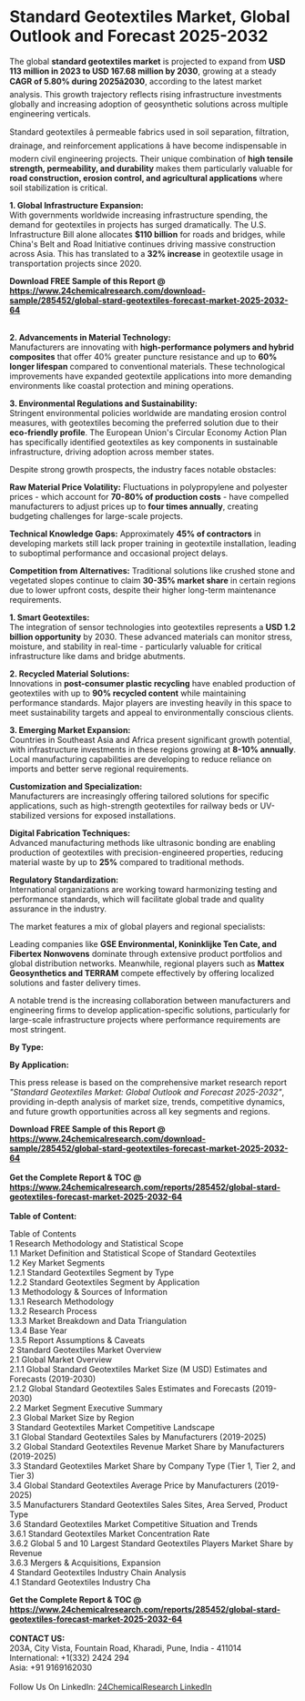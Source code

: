<h1>Standard Geotextiles Market, Global Outlook and Forecast 2025-2032</h1><p>The global <strong>standard geotextiles market</strong> is projected to expand from <strong>USD 113 million in 2023 to USD 167.68 million by 2030</strong>, growing at a steady <strong>CAGR of 5.80% during 2025â2030</strong>, according to the latest market analysis. This growth trajectory reflects rising infrastructure investments globally and increasing adoption of geosynthetic solutions across multiple engineering verticals.</p><p>Standard geotextiles â permeable fabrics used in soil separation, filtration, drainage, and reinforcement applications â have become indispensable in modern civil engineering projects. Their unique combination of <strong>high tensile strength, permeability, and durability</strong> makes them particularly valuable for <strong>road construction, erosion control, and agricultural applications</strong> where soil stabilization is critical.</p><p><strong>1. Global Infrastructure Expansion:</strong><br>
With governments worldwide increasing infrastructure spending, the demand for geotextiles in projects has surged dramatically. The U.S. Infrastructure Bill alone allocates <strong>$110 billion</strong> for roads and bridges, while China's Belt and Road Initiative continues driving massive construction across Asia. This has translated to a <strong>32% increase</strong> in geotextile usage in transportation projects since 2020.</p><div><b>Download FREE Sample of this Report @ 
            <a href="https://www.24chemicalresearch.com/download-sample/285452/global-stard-geotextiles-forecast-market-2025-2032-64">
            https://www.24chemicalresearch.com/download-sample/285452/global-stard-geotextiles-forecast-market-2025-2032-64</a></b></div><br><p><strong>2. Advancements in Material Technology:</strong><br>
Manufacturers are innovating with <strong>high-performance polymers and hybrid composites</strong> that offer 40% greater puncture resistance and up to <strong>60% longer lifespan</strong> compared to conventional materials. These technological improvements have expanded geotextile applications into more demanding environments like coastal protection and mining operations.</p><p><strong>3. Environmental Regulations and Sustainability:</strong><br>
Stringent environmental policies worldwide are mandating erosion control measures, with geotextiles becoming the preferred solution due to their <strong>eco-friendly profile</strong>. The European Union's Circular Economy Action Plan has specifically identified geotextiles as key components in sustainable infrastructure, driving adoption across member states.</p><p>Despite strong growth prospects, the industry faces notable obstacles:</p><p><strong>Raw Material Price Volatility:</strong> Fluctuations in polypropylene and polyester prices - which account for <strong>70-80% of production costs</strong> - have compelled manufacturers to adjust prices up to <strong>four times annually</strong>, creating budgeting challenges for large-scale projects.</p><p><strong>Technical Knowledge Gaps:</strong> Approximately <strong>45% of contractors</strong> in developing markets still lack proper training in geotextile installation, leading to suboptimal performance and occasional project delays.</p><p><strong>Competition from Alternatives:</strong> Traditional solutions like crushed stone and vegetated slopes continue to claim <strong>30-35% market share</strong> in certain regions due to lower upfront costs, despite their higher long-term maintenance requirements.</p><p><strong>1. Smart Geotextiles:</strong><br>
The integration of sensor technologies into geotextiles represents a <strong>USD 1.2 billion opportunity</strong> by 2030. These advanced materials can monitor stress, moisture, and stability in real-time - particularly valuable for critical infrastructure like dams and bridge abutments.</p><p><strong>2. Recycled Material Solutions:</strong><br>
Innovations in <strong>post-consumer plastic recycling</strong> have enabled production of geotextiles with up to <strong>90% recycled content</strong> while maintaining performance standards. Major players are investing heavily in this space to meet sustainability targets and appeal to environmentally conscious clients.</p><p><strong>3. Emerging Market Expansion:</strong><br>
Countries in Southeast Asia and Africa present significant growth potential, with infrastructure investments in these regions growing at <strong>8-10% annually</strong>. Local manufacturing capabilities are developing to reduce reliance on imports and better serve regional requirements.</p><p><strong>Customization and Specialization:</strong><br>
	Manufacturers are increasingly offering tailored solutions for specific applications, such as high-strength geotextiles for railway beds or UV-stabilized versions for exposed installations.</p><p><strong>Digital Fabrication Techniques:</strong><br>
	Advanced manufacturing methods like ultrasonic bonding are enabling production of geotextiles with precision-engineered properties, reducing material waste by up to <strong>25%</strong> compared to traditional methods.</p><p><strong>Regulatory Standardization:</strong><br>
	International organizations are working toward harmonizing testing and performance standards, which will facilitate global trade and quality assurance in the industry.</p><p>The market features a mix of global players and regional specialists:</p><p>Leading companies like <strong>GSE Environmental, Koninklijke Ten Cate, and Fibertex Nonwovens</strong> dominate through extensive product portfolios and global distribution networks. Meanwhile, regional players such as <strong>Mattex Geosynthetics and TERRAM</strong> compete effectively by offering localized solutions and faster delivery times.</p><p>A notable trend is the increasing collaboration between manufacturers and engineering firms to develop application-specific solutions, particularly for large-scale infrastructure projects where performance requirements are most stringent.</p><p><strong>By Type:</strong></p><p><strong>By Application:</strong></p><p>This press release is based on the comprehensive market research report <em>"Standard Geotextiles Market: Global Outlook and Forecast 2025-2032"</em>, providing in-depth analysis of market size, trends, competitive dynamics, and future growth opportunities across all key segments and regions.</p><div><b>Download FREE Sample of this Report @ 
            <a href="https://www.24chemicalresearch.com/download-sample/285452/global-stard-geotextiles-forecast-market-2025-2032-64">
            https://www.24chemicalresearch.com/download-sample/285452/global-stard-geotextiles-forecast-market-2025-2032-64</a></b></div><br><div><b>Get the Complete Report & TOC @ 
            <a href="https://www.24chemicalresearch.com/reports/285452/global-stard-geotextiles-forecast-market-2025-2032-64">
            https://www.24chemicalresearch.com/reports/285452/global-stard-geotextiles-forecast-market-2025-2032-64</a></b></div><br>
            <b>Table of Content:</b><p>Table of Contents<br />
1 Research Methodology and Statistical Scope<br />
1.1 Market Definition and Statistical Scope of Standard Geotextiles<br />
1.2 Key Market Segments<br />
1.2.1 Standard Geotextiles Segment by Type<br />
1.2.2 Standard Geotextiles Segment by Application<br />
1.3 Methodology & Sources of Information<br />
1.3.1 Research Methodology<br />
1.3.2 Research Process<br />
1.3.3 Market Breakdown and Data Triangulation<br />
1.3.4 Base Year<br />
1.3.5 Report Assumptions & Caveats<br />
2 Standard Geotextiles Market Overview<br />
2.1 Global Market Overview<br />
2.1.1 Global Standard Geotextiles Market Size (M USD) Estimates and Forecasts (2019-2030)<br />
2.1.2 Global Standard Geotextiles Sales Estimates and Forecasts (2019-2030)<br />
2.2 Market Segment Executive Summary<br />
2.3 Global Market Size by Region<br />
3 Standard Geotextiles Market Competitive Landscape<br />
3.1 Global Standard Geotextiles Sales by Manufacturers (2019-2025)<br />
3.2 Global Standard Geotextiles Revenue Market Share by Manufacturers (2019-2025)<br />
3.3 Standard Geotextiles Market Share by Company Type (Tier 1, Tier 2, and Tier 3)<br />
3.4 Global Standard Geotextiles Average Price by Manufacturers (2019-2025)<br />
3.5 Manufacturers Standard Geotextiles Sales Sites, Area Served, Product Type<br />
3.6 Standard Geotextiles Market Competitive Situation and Trends<br />
3.6.1 Standard Geotextiles Market Concentration Rate<br />
3.6.2 Global 5 and 10 Largest Standard Geotextiles Players Market Share by Revenue<br />
3.6.3 Mergers & Acquisitions, Expansion<br />
4 Standard Geotextiles Industry Chain Analysis<br />
4.1 Standard Geotextiles Industry Cha</p><div><b>Get the Complete Report & TOC @ 
            <a href="https://www.24chemicalresearch.com/reports/285452/global-stard-geotextiles-forecast-market-2025-2032-64">
            https://www.24chemicalresearch.com/reports/285452/global-stard-geotextiles-forecast-market-2025-2032-64</a></b></div><br><b>CONTACT US:</b><br>
            203A, City Vista, Fountain Road, Kharadi, Pune, India - 411014<br>
            International: +1(332) 2424 294<br>
            Asia: +91 9169162030 <br><br>
            Follow Us On LinkedIn: <a href="https://www.linkedin.com/company/24chemicalresearch/">24ChemicalResearch LinkedIn</a>